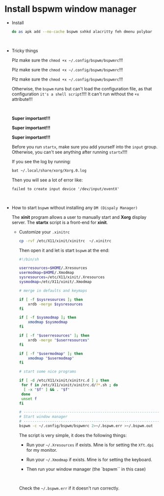 # Install bspwm window manager

- Install

    ```bash
    do as apk add --no-cache bspwm sxhkd alacritty feh dmenu polybar
    ```

    </br>


- Tricky things

    Plz make sure the `chmod +x ~/.config/bspwm/bspwmrc`!!!

    Plz make sure the `chmod +x ~/.config/bspwm/bspwmrc`!!!

    Plz make sure the `chmod +x ~/.config/bspwm/bspwmrc`!!!

    Otherwise, the `bspwm` runs but can't load the configuration file, as
    that configuration `it's a shell script`!!!! It can't run without the
    `+x` attribute!!!

    </br>


    **Super important!!!**

    **Super important!!!**

    **Super important!!!**

    Before you run `startx`, make sure you add yourself into the `input` group.
    Otherwise, you can't see anything after running `startx`!!!!

    If you see the log by running:

    ```bash
    bat ~/.local/share/xorg/Xorg.0.log
    ```

    Then you will see a lot of error like:

    ```bas
    failed to create input device '/dev/input/eventX'
    ```

    </br>


- How to start `bspwm` without installing any `DM (Dispaly Manager)`

    The **xinit** program allows a user to manually start and **Xorg** display
    server. The **startx** script is a front-end for **xinit**.

    - Customize your `.xinitrc`

        ```bash
        cp -rvf /etc/X11/xinit/xinitrc  ~/.xinitrc
        ```

        Then open it and let is start `bspwm` at the end:

        ```bash
        #!/bin/sh

        userresources=$HOME/.Xresources
        usermodmap=$HOME/.Xmodmap
        sysresources=/etc/X11/xinit/.Xresources
        sysmodmap=/etc/X11/xinit/.Xmodmap

        # merge in defaults and keymaps

        if [ -f $sysresources ]; then
            xrdb -merge $sysresources
        fi

        if [ -f $sysmodmap ]; then
            xmodmap $sysmodmap
        fi

        if [ -f "$userresources" ]; then
            xrdb -merge "$userresources"
        fi

        if [ -f "$usermodmap" ]; then
            xmodmap "$usermodmap"
        fi

        # start some nice programs

        if [ -d /etc/X11/xinit/xinitrc.d ] ; then
         for f in /etc/X11/xinit/xinitrc.d/?*.sh ; do
          [ -x "$f" ] && . "$f"
         done
         unset f
        fi

        # ------------------------------------------------------------------
        # Start window manager
        # ------------------------------------------------------------------
        bspwm -c ~/.config/bspwm/bspwmrc 2>~/.bspwm.err >~/.bspwm.out
        ```

        The script is very simple, it does the following things:

        - Run your `~/.Xresources` if exists. Mine is for setting the `Xft.dpi` for
        my monitor.

        - Run your `~/.Xmodmap` if exists. Mine is for setting the keyboard.

        - Then run your window manager (the `bspwm`` in this case)

        </br>

        Check the `~/.bspwm.err` if it doesn't run correctly.

        </br>

